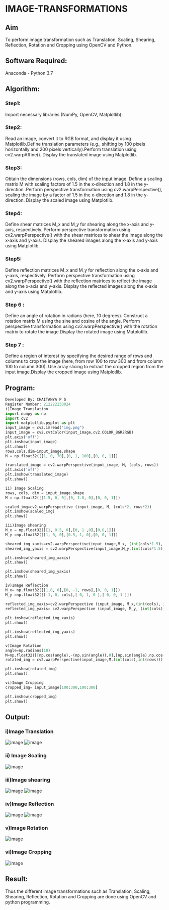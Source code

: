 # IMAGE-TRANSFORMATIONS

## Aim
To perform image transformation such as Translation, Scaling, Shearing, Reflection, Rotation and Cropping using OpenCV and Python.

## Software Required:
Anaconda - Python 3.7

## Algorithm:
### Step1:
Import necessary libraries (NumPy, OpenCV, Matplotlib).

### Step2:
Read an image, convert it to RGB format, and display it using Matplotlib.Define translation parameters 
(e.g., shifting by 100 pixels horizontally and 200 pixels vertically).Perform translation using cv2.warpAffine().
Display the translated image using Matplotlib.

### Step3:
Obtain the dimensions (rows, cols, dim) of the input image.
Define a scaling matrix M with scaling factors of 1.5 in the x-direction and 1.8 in the y-direction
.Perform perspective transformation using cv2.warpPerspective(), scaling the image by a factor of 1.5 in the x-direction and 1.8 in the y-direction.
Display the scaled image using Matplotlib.

### Step4:
Define shear matrices M_x and M_y for shearing along the x-axis and y-axis, respectively.
Perform perspective transformation using cv2.warpPerspective() with the shear matrices to shear the image along the x-axis and y-axis.
Display the sheared images along the x-axis and y-axis using Matplotlib.

### Step5:
Define reflection matrices M_x and M_y for reflection along the x-axis and y-axis, respectively.
Perform perspective transformation using cv2.warpPerspective() with the reflection matrices to reflect the image along the x-axis and y-axis.
Display the reflected images along the x-axis and y-axis using Matplotlib.

### Step 6 :
Define an angle of rotation in radians (here, 10 degrees).
Construct a rotation matrix M using the sine and cosine of the angle.
Perform perspective transformation using cv2.warpPerspective() with the rotation matrix to rotate the image.Display the rotated image using Matplotlib.

### Step 7 :
Define a region of interest by specifying the desired range of rows and columns to crop the image (here, from row 100 to row 300 and from column 100 to column 300).
Use array slicing to extract the cropped region from the input image.Display the cropped image using Matplotlib.

## Program:
```python
Developed By: CHAITANYA P S
Register Number: 212222230024
i)Image Translation
import numpy as np
import cv2
import matplotlib.pyplot as plt
input_image = cv2.imread("img.png")
input_image = cv2.cvtColor(input_image,cv2.COLOR_BGR2RGB)
plt.axis('off')
plt.imshow(input_image)
plt.show()
rows,cols,dim=input_image.shape
M = np.float32([[1, 0, 70],[0, 1, 100],[0, 0, 1]])

translated_image = cv2.warpPerspective(input_image, M, (cols, rows))
plt.axis('off')
plt.imshow(translated_image)
plt.show()

ii) Image Scaling
rows, cols, dim = input_image.shape 
M = np.float32([[1.5, 0, 0],[0, 1.8, 0],[0, 0, 1]])

scaled_img=cv2.warpPerspective (input_image, M, (cols*2, rows*2))
plt.imshow(scaled_img)
plt.show()

iii)Image shearing
M_x = np.float32([[1, 0.5, 0],[0, 1 ,0],[0,0,1]])
M_y =np.float32([[1, 0, 0],[0.5, 1, 0],[0, 0, 1]])

sheared_img_xaxis=cv2.warpPerspective(input_image,M_x, (int(cols*1.5), int(rows *1.5)))
sheared_img_yaxis = cv2.warpPerspective(input_image,M_y,(int(cols*1.5), int(rows*1.5)))

plt.imshow(sheared_img_xaxis)
plt.show()

plt.imshow(sheared_img_yaxis)
plt.show()

iv)Image Reflection
M_x= np.float32([[1,0, 0],[0, -1, rows],[0, 0, 1]])
M_y =np.float32([[-1, 0, cols],[ 0, 1, 0 ],[ 0, 0, 1 ]])

reflected_img_xaxis=cv2.warpPerspective (input_image, M_x,(int(cols), int(rows)))
reflected_img_yaxis= cv2.warpPerspective (input_image, M_y, (int(cols), int(rows)))
                                        
plt.imshow(reflected_img_xaxis)
plt.show()

plt.imshow(reflected_img_yaxis)
plt.show()

v)Image Rotation
angle=np.radians(10)
M=np.float32([[np.cos(angle),-(np.sin(angle)),0],[np.sin(angle),np.cos(angle),0],[0,0,1]])
rotated_img = cv2.warpPerspective(input_image,M,(int(cols),int(rows)))

plt.imshow(rotated_img)
plt.show()

vi)Image Cropping
cropped_img= input_image[100:300,100:300]

plt.imshow(cropped_img)
plt.show()

```
## Output:
### i)Image Translation
![image](https://github.com/chaitanya18c/IMAGE-TRANSFORMATIONS/assets/119392724/4d5b30f1-d0d3-4907-87f2-aa03d534fb70)
![image](https://github.com/chaitanya18c/IMAGE-TRANSFORMATIONS/assets/119392724/cb4af6e6-0de2-417c-90fc-5252a39999be)

### ii) Image Scaling
![image](https://github.com/chaitanya18c/IMAGE-TRANSFORMATIONS/assets/119392724/dd2d35d0-fd51-4d93-b9a4-535215f94d83)

### iii)Image shearing
![image](https://github.com/chaitanya18c/IMAGE-TRANSFORMATIONS/assets/119392724/747b4d8b-ba6c-4c9e-bf20-2585e0d1c843)
![image](https://github.com/chaitanya18c/IMAGE-TRANSFORMATIONS/assets/119392724/ebe2febb-2abe-4059-8beb-7ca06541eaae)

### iv)Image Reflection
![image](https://github.com/chaitanya18c/IMAGE-TRANSFORMATIONS/assets/119392724/6719f2f2-cb8c-4e17-96b4-4c649c3eb69c)
![image](https://github.com/chaitanya18c/IMAGE-TRANSFORMATIONS/assets/119392724/203477d7-b18c-4e1c-9ca8-9a1b80ec4f7c)

### v)Image Rotation
![image](https://github.com/chaitanya18c/IMAGE-TRANSFORMATIONS/assets/119392724/0131a7bb-a4a1-4350-9a13-371fad43e356)

### vi)Image Cropping
![image](https://github.com/chaitanya18c/IMAGE-TRANSFORMATIONS/assets/119392724/45bf7800-9c4f-4e78-9fe3-210ee872623f)

## Result: 

Thus the different image transformations such as Translation, Scaling, Shearing, Reflection, Rotation and Cropping are done using OpenCV and python programming.
